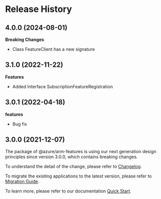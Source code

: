 # Release History
    
## 4.0.0 (2024-08-01)
    
**Breaking Changes**

  - Class FeatureClient has a new signature
    
    
## 3.1.0 (2022-11-22)
    
**Features**

  - Added Interface SubscriptionFeatureRegistration
    
## 3.0.1 (2022-04-18)

**features**

  - Bug fix

## 3.0.0 (2021-12-07)

The package of @azure/arm-features is using our next generation design principles since version 3.0.0, which contains breaking changes.

To understand the detail of the change, please refer to [Changelog](https://aka.ms/js-track2-changelog).

To migrate the existing applications to the latest version, please refer to [Migration Guide](https://aka.ms/js-track2-migration-guide).

To learn more, please refer to our documentation [Quick Start](https://aka.ms/azsdk/js/mgmt/quickstart).
